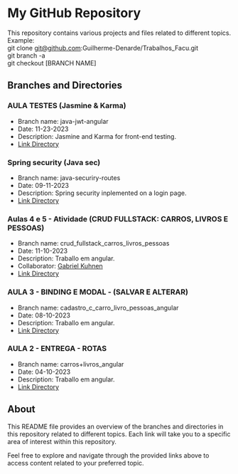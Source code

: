# My GitHub Repository

This repository contains various projects and files related to different topics.\
Example:\
git clone git@github.com:Guilherme-Denarde/Trabalhos_Facu.git \
git branch -a\
git checkout [BRANCH NAME]

## Branches and Directories

### AULA TESTES (Jasmine & Karma)  
- Branch name: java-jwt-angular
- Date: 11-23-2023
- Description: Jasmine and Karma for front-end testing.
- [Link Directory](https://github.com/Guilherme-Denarde/Trabalhos_Facu/tree/java-jwt-angular)

### Spring security (Java sec)  
- Branch name: java-securiry-routes
- Date: 09-11-2023
- Description: Spring security inplemented on a login page.
- [Link Directory](https://github.com/Guilherme-Denarde/Trabalhos_Facu/tree/java-securiry-routes)

### Aulas 4 e 5 - Atividade (CRUD FULLSTACK: CARROS, LIVROS E PESSOAS)  
- Branch name: crud_fullstack_carros_livros_pessoas 
- Date: 11-10-2023
- Description: Traballo em angular.
- Collaborator: [Gabriel Kuhnen](https://github.com/Kript0n007)
- [Link Directory](https://github.com/Guilherme-Denarde/Trabalhos_Facu/tree/crud_fullstack_carros_livros_pessoas)

### AULA 3 - BINDING E MODAL - (SALVAR E ALTERAR) 
- Branch name: cadastro_c_carro_livro_pessoas_angular
- Date: 08-10-2023
- Description: Traballo em angular.
- [Link Directory](https://github.com/Guilherme-Denarde/Trabalhos_Facu/tree/cadastro_c_carro_livro_pessoas_angular)

### AULA 2 - ENTREGA - ROTAS  
- Branch name: carros+livros_angular
- Date: 04-10-2023
- Description: Traballo em angular.
- [Link Directory](https://github.com/Guilherme-Denarde/Trabalhos_Facu/tree/carros+livros_angular)
  
## About

This README file provides an overview of the branches and directories in this repository related to different topics. Each link will take you to a specific area of interest within this repository.

Feel free to explore and navigate through the provided links above to access content related to your preferred topic.
